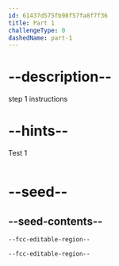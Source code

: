 ```yaml
---
id: 61437d575fb98f57fa8f7f36
title: Part 1
challengeType: 0
dashedName: part-1
---
```


# --description--

step 1 instructions

# --hints--

Test 1

```js

```

# --seed--

## --seed-contents--

```html
--fcc-editable-region--

--fcc-editable-region--
```

